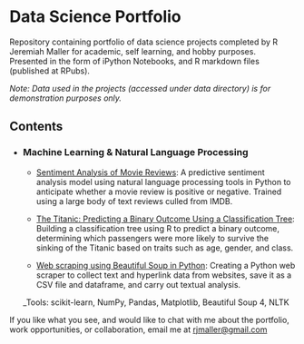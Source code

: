 # Data Science Portfolio
Repository containing portfolio of data science projects completed by R Jeremiah Maller for academic, self learning, and hobby purposes. Presented in the form of iPython Notebooks, and R markdown files (published at RPubs).

_Note: Data used in the projects (accessed under data directory) is for demonstration purposes only._

## Contents

- ### Machine Learning & Natural Language Processing

	- [Sentiment Analysis of Movie Reviews](https://github.com/rjmaller/ECON628-01-rjmaller/blob/master/projects/NLP_Sentiment_Analysis_Movie_Reviews.ipynb): A predictive sentiment analysis model using natural language processing tools in Python to anticipate whether a movie review is positive or negative. Trained using a large body of text reviews culled from IMDB.
  
	- [The Titanic: Predicting a Binary Outcome Using a Classification Tree](https://github.com/rjmaller/): Building a classification tree using R to predict a binary outcome, determining which passengers were more likely to survive the sinking of the Titanic based on traits such as age, gender, and class.
  
	- [Web scraping using Beautiful Soup in Python](https://github.com/rjmaller/): Creating a Python web scraper to collect text and hyperlink data from websites, save it as a CSV file and dataframe, and carry out textual analysis.
  
	_Tools: scikit-learn, NumPy, Pandas, Matplotlib, Beautiful Soup 4, NLTK

If you like what you see, and would like to chat with me about the portfolio, work opportunities, or collaboration, email me at rjmaller@gmail.com 
